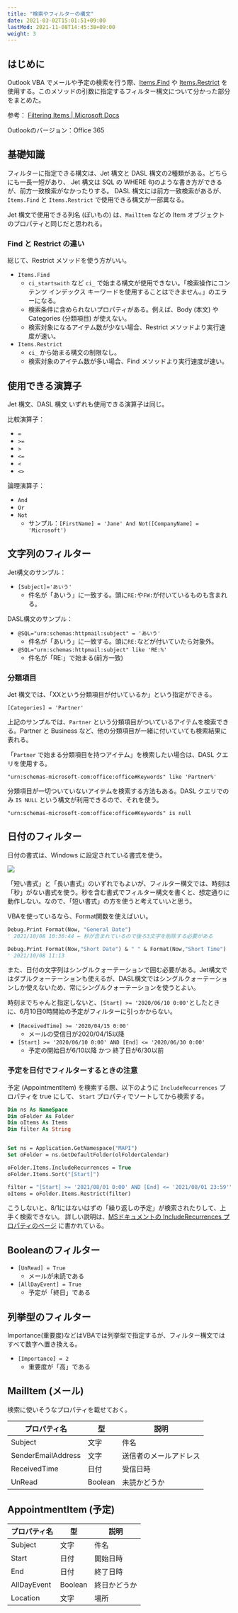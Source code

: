 ```yaml
---
title: "検索やフィルターの構文"
date: 2021-03-02T15:01:51+09:00
lastMod: 2021-11-08T14:45:38+09:00
weight: 3
---
```


## はじめに
Outlook VBA でメールや予定の検索を行う際、[Items.Find](https://docs.microsoft.com/en-us/office/vba/api/outlook.items.find) や [Items.Restrict](https://docs.microsoft.com/en-us/office/vba/api/outlook.items.restrict) を使用する。このメソッドの引数に指定するフィルター構文について分かった部分をまとめた。

参考：
[Filtering Items | Microsoft Docs](https://docs.microsoft.com/en-us/office/vba/outlook/how-to/search-and-filter/filtering-items)

Outlookのバージョン：Office 365

## 基礎知識
フィルターに指定できる構文は、Jet 構文と DASL 構文の2種類がある。どちらにも一長一短があり、
Jet 構文は SQL の WHERE 句のような書き方ができるが、前方一致検索がなかったりする。
DASL 構文には前方一致検索があるが、`Items.Find` と `Items.Restrict` で使用できる構文が一部異なる。

Jet 構文で使用できる列名 (ぽいもの) は、`MailItem` などの Item オブジェクトのプロパティと同じだと思われる。

### Find と Restrict の違い
総じて、Restrict メソッドを使う方がいい。

* `Items.Find`
  * `ci_startswith` など `ci_` で始まる構文が使用できない。「検索操作にコンテンツ インデックス キーワードを使用することはできません。」のエラーになる。
  * 検索条件に含められないプロパティがある。例えば、Body (本文) や Categories (分類項目) が使えない。
  * 検索対象になるアイテム数が少ない場合、Restrict メソッドより実行速度が速い。
* `Items.Restrict`
  * `ci_` から始まる構文の制限なし。
  * 検索対象のアイテム数が多い場合、Find メソッドより実行速度が速い。

## 使用できる演算子
Jet 構文、DASL 構文 いずれも使用できる演算子は同じ。

比較演算子：

* `=`
* `>=`
* `>`
* `<=`
* `<`
* `<>`

論理演算子：

* `And`
* `Or`
* `Not`
  * サンプル：`[FirstName] = 'Jane' And Not([CompanyName] = 'Microsoft')`

## 文字列のフィルター

Jet構文のサンプル：

* `[Subject]='あいう'`
  * 件名が「あいう」に一致する。頭に`RE:`や`FW:`が付いているものも含まれる。

DASL構文のサンプル：

* `@SQL="urn:schemas:httpmail:subject" = 'あいう'`
  * 件名が「あいう」に一致する。頭に`RE:`などが付いていたら対象外。
* `@SQL="urn:schemas:httpmail:subject" like 'RE:%'`
  * 件名が「RE:」で始まる(前方一致)

### 分類項目
Jet 構文では、「XXという分類項目が付いているか」という指定ができる。

```
[Categories] = 'Partner'
```

上記のサンプルでは、`Partner` という分類項目がついているアイテムを検索できる。Partner と Business など、他の分類項目が一緒に付いていても検索結果に表れる。

「`Partner` で始まる分類項目を持つアイテム」を検索したい場合は、DASL クエリを使用する。

```
"urn:schemas-microsoft-com:office:office#Keywords" like 'Partner%'
```

分類項目が一切ついていないアイテムを検索する方法もある。DASL クエリでのみ `IS NULL` という構文が利用できるので、それを使う。

```
"urn:schemas-microsoft-com:office:office#Keywords" is null
```

## 日付のフィルター

日付の書式は、Windows に設定されている書式を使う。

![](2021-10-08-10-44-50.png)

「短い書式」と「長い書式」のいずれでもよいが、フィルター構文では、時刻は「秒」がない書式を使う。秒を含む書式でフィルター構文を書くと、想定通りに動作しない。なので、「短い書式」の方を使うと考えていいと思う。

VBAを使っているなら、Format関数を使えばいい。

```vb
Debug.Print Format(Now, "General Date")
' 2021/10/08 10:36:44 ← 秒が含まれているので後ろ3文字を削除する必要がある

Debug.Print Format(Now,"Short Date") & " " & Format(Now,"Short Time")
' 2021/10/08 11:13
```

また、日付の文字列はシングルクォーテーションで囲む必要がある。Jet構文ではダブルクォーテーションも使えるが、DASL構文ではシングルクォーテーションしか使えないため、常にシングルクォーテーションを使うとよい。

時刻までちゃんと指定しないと、`[Start] >= '2020/06/10 0:00'`としたときに、6月10日0時開始の予定がフィルターに引っかからない。

* `[ReceivedTime] >= '2020/04/15 0:00'`
  * メールの受信日が2020/04/15以降
* `[Start] >= '2020/06/10 0:00' AND [End] <= '2020/06/30 0:00'`
  * 予定の開始日が6/10以降 かつ 終了日が6/30以前

### 予定を日付でフィルターするときの注意
予定 (AppointmentItem) を検索する際、以下のように `IncludeRecurrences` プロパティを true にして、 `Start` プロパティでソートしてから検索する。

```vb
Dim ns As NameSpace
Dim oFolder As Folder
Dim oItems As Items
Dim filter As String


Set ns = Application.GetNamespace("MAPI")
Set oFolder = ns.GetDefaultFolder(olFolderCalendar)

oFolder.Items.IncludeRecurrences = True
oFolder.Items.Sort("[Start]")

filter = "[Start] >= '2021/08/01 0:00' AND [End] <= '2021/08/01 23:59'"
oItems = oFolder.Items.Restrict(filter)
```

こうしないと、8/1にはないはずの「繰り返しの予定」が検索されたりして、上手く検索できない。
詳しい説明は、[MSドキュメントの IncludeRecurrences プロパティのページ](https://docs.microsoft.com/en-us/office/vba/api/outlook.items.includerecurrences) に書かれている。

## Booleanのフィルター

* `[UnRead] = True`
  * メールが未読である
* `[AllDayEvent] = True`
  * 予定が「終日」である

## 列挙型のフィルター
Importance(重要度)などはVBAでは列挙型で指定するが、フィルター構文ではすべて数字へ置き換える。

* `[Importance] = 2`
  * 重要度が「高」である


## MailItem (メール)
検索に使いそうなプロパティを載せておく。

|プロパティ名|型|説明|
|---|---|---|
|Subject|文字|件名|
|SenderEmailAddress|文字|送信者のメールアドレス|
|ReceivedTime|日付|受信日時|
|UnRead|Boolean|未読かどうか|

## AppointmentItem (予定)

|プロパティ名|型|説明|
|---|---|---|
|Subject|文字|件名|
|Start|日付|開始日時|
|End|日付|終了日時|
|AllDayEvent|Boolean|終日かどうか|
|Location|文字|場所|
